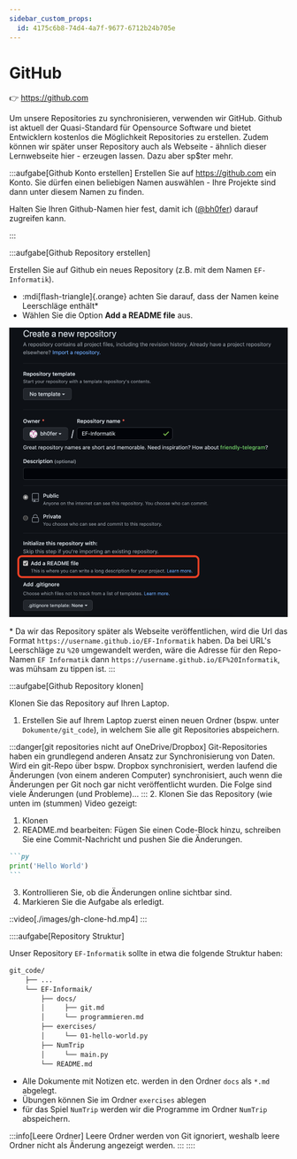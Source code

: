 ```yaml
---
sidebar_custom_props:
  id: 4175c6b8-74d4-4a7f-9677-6712b24b705e
---
```


# GitHub

👉 https://github.com

Um unsere Repositories zu synchronisieren, verwenden wir GitHub. Github ist aktuell der Quasi-Standard für Opensource Software und bietet Entwicklern kostenlos die Möglichkeit Repositories zu erstellen. Zudem können wir später unser Repository auch als Webseite - ähnlich dieser Lernwebseite hier - erzeugen lassen. Dazu aber sp$ter mehr.

:::aufgabe[Github Konto erstellen]
Erstellen Sie auf https://github.com ein Konto. Sie dürfen einen beliebigen Namen auswählen - Ihre Projekte sind dann unter diesem Namen zu finden.

Halten Sie Ihren Github-Namen hier fest, damit ich ([@bh0fer](https://github.com/bh0fer)) darauf zugreifen kann.

<Answer type="text" webKey="8d7a1e33-7f71-42e9-b42c-69aebe130113" />
:::

:::aufgabe[Github Repository erstellen]
<Answer type="state" webKey="a4503b33-2b39-4cb5-a8ee-a07f2a8c4b1c" />

Erstellen Sie auf Github ein neues Repository (z.B. mit dem Namen `EF-Informatik`).
- :mdi[flash-triangle]{.orange} achten Sie darauf, dass der Namen keine Leerschläge enthält\*
- Wählen Sie die Option **Add a README file** aus.

![](images/gh-repo.png)

\* Da wir das Repository später als Webseite veröffentlichen, wird die Url das Format `https://username.github.io/EF-Informatik` haben. Da bei URL's Leerschläge zu `%20` umgewandelt werden, wäre die Adresse für den Repo-Namen `EF Informatik` dann `https://username.github.io/EF%20Informatik`, was mühsam zu tippen ist.
:::


:::aufgabe[Github Repository klonen]
<Answer type="state" webKey="bb6f5877-16b8-43d0-9b1b-81f970c4f87f"/>

Klonen Sie das Repository auf Ihren Laptop.
1. Erstellen Sie auf Ihrem Laptop zuerst einen neuen Ordner (bspw. unter `Dokumente/git_code`), in welchem Sie alle git Repositories abspeichern.
  
  :::danger[git repositories nicht auf OneDrive/Dropbox]
  Git-Repositories haben ein grundlegend anderen Ansatz zur Synchronisierung von Daten. Wird ein git-Repo über bspw. Dropbox synchronisiert, werden laufend die Änderungen (von einem anderen Computer) synchronisiert, auch wenn die Änderungen per Git noch gar nicht veröffentlicht wurden. Die Folge sind viele Änderungen (und Probleme)...
  :::
2. Klonen Sie das Repository (wie unten im (stummen) Video gezeigt:
   1. Klonen
   2. README.md bearbeiten: Fügen Sie einen Code-Block hinzu, schreiben Sie eine Commit-Nachricht und pushen Sie die Änderungen.
   ````md
   ```py
   print('Hello World')
   ```
   ````
   3. Kontrollieren Sie, ob die Änderungen online sichtbar sind.
3. Markieren Sie die Aufgabe als erledigt.

::video[./images/gh-clone-hd.mp4]
:::

::::aufgabe[Repository Struktur]

Unser Repository `EF-Informatik` sollte in etwa die folgende Struktur haben:

```txt
git_code/
    ├── ...
    └── EF-Informaik/
        ├── docs/
        │     ├── git.md
        │     └── programmieren.md
        ├── exercises/
        │     └── 01-hello-world.py
        ├── NumTrip
        │     └── main.py
        └── README.md
```

- Alle Dokumente mit Notizen etc. werden in den Ordner `docs` als `*.md` abgelegt.
- Übungen können Sie im Ordner `exercises` ablegen
- für das Spiel `NumTrip` werden wir die Programme im Ordner `NumTrip` abspeichern.

:::info[Leere Ordner]
Leere Ordner werden von Git ignoriert, weshalb leere Ordner nicht als Änderung angezeigt werden.
:::
::::
